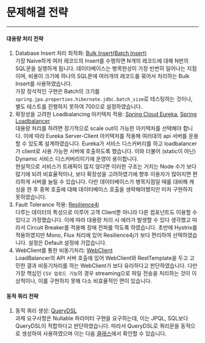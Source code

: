 # 문제해결 전략

---

#### 대용량 처리 전략

1. Database Insert 처리 최적화: <u>Bulk Insert(Batch Insert)</u></br>
   가장 Naive하게 여러 레코드의 Insert를 수행하면 N개의 레코드에 대해 N번의 SQL문을 실행하게 됩니다.
   데이터베이스는 병목현상이 가장 빈번히 일어나는 지점이며, 비용이 크기에 하나의 SQL문에 여러개의 레코드를 묶어서 처리하는 Bulk Insert를 사용하였습니다. </br>
가장 정석적인 구현은 Batch의 크기를 `spring.jpa.properties.hibernate.jdbc.batch_size`로 테스팅하는 것이나, 별도 테스트를 진행하지 못하여 700으로 설정하였습니다.
2. 확장성을 고려한 Loadbalancing 아키텍처 적용: <u>Spring Cloud Eureka</u>, <u>Spring Loadbalancer</u></br>
   대용량 처리를 하려면 장기적으로 scale out이 가능한 아키텍처를 선택해야 합니다.
   이에 따라 Eureka Server-Client 아키텍처를 적용해 여러대의 api 서버를 운용할 수 있도록 설계하였습니다.
   Eureka가 서비스 디스커버리를 하고 loadbalancer가 client로 사용 가능한 서버에 호출하도록 했습니다.
   이와 더불어 (static이 아닌) Dynamic 서비스 디스커버리이기에 운영이 용이합니다.</br>
   현실적으로 서비스가 트래픽이 많지 않다면 이러한 구조는 거치는 Node 수가 보다 많기에 되려 비효율적이나, 보다 확장성을 고려하였기에 향후 이용자가 많아지면 편리하게 서버를 늘릴 수 있습니다.
   다만 데이터베이스가 병목지점일 때를 대비해 캐싱을 한 후 중복 호출에 대해 데이터베이스 호출을 생략해야했지만 미처 구현하지 못하였습니다.
3. Fault Tolerance 적용: <u>Resilience4j</u></br>
   다루는 데이터의 특성으로 미루어 고객 Client뿐 아니라 다른 컴포넌트도 이용할 수 있다고 가정했습니다.
   이에 따라 대용량 처리 시 에러가 발생할 수 있다 생각했고 따라서 Circuit Breaker를 적용해 장애 전파를 막도록 하였습니다.
   초반에 Hystrix를 적용하였지만 Mono, Flux 처리에 있어 Resilience4j가 보다 편리하여 선택하였습니다. 설정은 Default 설정에 가깝습니다.</br>
4. WebClient를 통한 비동기처리: <u>WebClient</u></br>
   LoadBalancer의 API 서버 호출에 있어 WebClient와 RestTemplate을 두고 고민한 결과 비동기처리를 하는 WebClient가 보다 유리하다고 판단하였습니다.
   다만 가장 핵심인 `CSV 업로드 기능`의 경우 streaming으로 파일 전송을 처리하는 것이 이상적이나, 이를 구현하지 못해 다소 비효율적인 면이 있습니다.

#### 동적 쿼리 전략
1. 동적 쿼리 생성: <u>QueryDSL</u></br>
   과제 요구사항은 Nullable 파라미터 구현을 요구하는데, 이는 JPQL, SQL보다 QueryDSL이 적합하다고 판단하였습니다.
   따라서 QueryDSL로 쿼리문을 동적으로 생성하여 사용하였으며 이는 다음 [클래스](./bank-transaction/src/main/java/com/BankTransactionApp/BankTransactionApp/web/banktransaction/repository/BankTransactionQueryRepository.java)에서 확인할 수 있습니다.